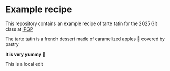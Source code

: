 # Example recipe

This repository contains an example recipe of tarte tatin for the 2025 Git class at [IPGP](www.ipgp.fr)

The tarte tatin is a french dessert made of caramelized apples 🍎 covered by pastry 

**It is very yummy** 🤠

This is a local edit 